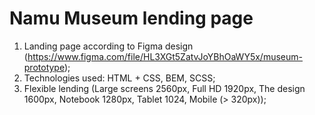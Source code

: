 # Namu Museum lending page
1. Landing page according to Figma design (https://www.figma.com/file/HL3XGt5ZatvJoYBhOaWY5x/museum-prototype);
2. Technologies used: HTML + CSS, BEM, SCSS;
3. Flexible lending (Large screens 2560px, Full HD 1920px, The design 1600px, Notebook 1280px, Tablet 1024, Mobile (> 320px));
